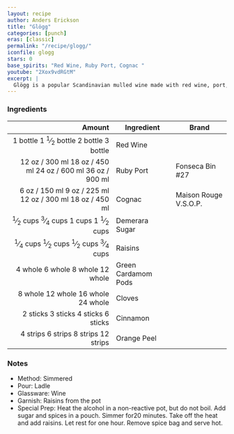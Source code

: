 ```yaml
---
layout: recipe
author: Anders Erickson
title: "Glögg"
categories: [punch]
eras: [classic]
permalink: "/recipe/glogg/"
iconfile: glogg
stars: 0
base_spirits: "Red Wine, Ruby Port, Cognac "
youtube: "2Xox9vdRGtM"
excerpt: |
  Glögg is a popular Scandinavian mulled wine made with red wine, port, spices, fruit and nuts. Make this comforting hot cocktail when the weather is cold to warm you up and lift your spirits.
---
```


### Ingredients

|    Amount | Ingredient          | Brand                 |
| --------: | ------------------- | --------------------- |
|  <span class="onex active">1 bottle </span> <span class="onehalfx">1 <sup>1</sup>&frasl;<sub>2</sub> bottle </span> <span class="twox">2 bottle </span> <span class="threex">3 bottle </span>| Red Wine            |
|     <span class="onex active">12 oz  / 300 ml</span> <span class="onehalfx">18 oz  / 450 ml</span> <span class="twox">24 oz  / 600 ml</span> <span class="threex">36 oz  / 900 ml</span>| Ruby Port           | Fonseca Bin #27       |
|      <span class="onex active">6 oz  / 150 ml</span> <span class="onehalfx">9 oz  / 225 ml</span> <span class="twox">12 oz  / 300 ml</span> <span class="threex">18 oz  / 450 ml</span>| Cognac              | Maison Rouge V.S.O.P. |
|  <span class="onex active"> <sup>1</sup>&frasl;<sub>2</sub> cups </span> <span class="onehalfx"> <sup>3</sup>&frasl;<sub>4</sub> cups </span> <span class="twox">1 cups </span> <span class="threex">1 <sup>1</sup>&frasl;<sub>2</sub> cups </span>| Demerara Sugar      |
| <span class="onex active"> <sup>1</sup>&frasl;<sub>4</sub> cups </span> <span class="onehalfx"> <sup>1</sup>&frasl;<sub>2</sub> cups </span> <span class="twox"> <sup>1</sup>&frasl;<sub>2</sub> cups </span> <span class="threex"> <sup>3</sup>&frasl;<sub>4</sub> cups </span>| Raisins             |
|   <span class="onex active">4 whole </span> <span class="onehalfx">6 whole </span> <span class="twox">8 whole </span> <span class="threex">12 whole </span>| Green Cardamom Pods |
|   <span class="onex active">8 whole </span> <span class="onehalfx">12 whole </span> <span class="twox">16 whole </span> <span class="threex">24 whole </span>| Cloves              |
|  <span class="onex active">2 sticks </span> <span class="onehalfx">3 sticks </span> <span class="twox">4 sticks </span> <span class="threex">6 sticks </span>| Cinnamon            |
|  <span class="onex active">4 strips </span> <span class="onehalfx">6 strips </span> <span class="twox">8 strips </span> <span class="threex">12 strips </span>| Orange Peel         |

### Notes

- Method: Simmered
- Pour: Ladle
- Glassware: Wine
- Garnish: Raisins from the pot
- Special Prep: Heat the alcohol in a non-reactive pot, but do not boil. Add sugar and spices in a pouch. Simmer for20 minutes. Take off the heat and add raisins. Let rest for one hour. Remove spice bag and serve hot.

    
<script type="application/ld+json">
{
  "@context": "https://schema.org",
  "@type": "Recipe",
  "author": {
    "@type": "Person",
    "name": "{{ page.author }}"
    },
  "image": "{%- for page in page.categories limit: 1 %}{% assign cat = site.data.categories | where: "slug", page | first %}{{ site.url }}{{ site.baseurl}}/assets/images/category_{{cat.slug}}.svg{% endfor -%}",
  "description": "{{ page.excerpt | strip_html | replace: '"', "'" }}",
  "recipeIngredient": [
  " 1 bottle Red Wine ",
  "12 oz Ruby Port",
  " 6 oz Cognac ",
  " 0.5 cups Demerara Sugar ",
  "0.25 cups Raisins",
  "4 whole Green Cardamom Pods",
  "8 whole Cloves ",
  " 2 sticks Cinnamon ",
  " 4 strips Orange Peel"
    ],
  "name": "{{ page.title }}",
  "recipeInstructions": [
    {
      "@type": "HowToStep",
      "text": "- Method: Simmered"
    },
    {
      "@type": "HowToStep",
      "text": "- Pour: Ladle"
    },
    {
      "@type": "HowToStep",
      "text": "- Glassware: Wine"
    },
    {
      "@type": "HowToStep",
      "text": "- Garnish: Raisins from the pot"
    },
    {
      "@type": "HowToStep",
      "text": "- Special Prep: Heat the alcohol in a non-reactive pot, but do not boil. Add sugar and spices in a pouch. Simmer for20 minutes. Take off the heat and add raisins. Let rest for one hour. Remove spice bag and serve hot."
    }
    ],
  "recipeYield": "1 cocktail",
  "recipeCategory": "cocktail",
  {%- if page.stars and site.data.ratings[page.iconfile].ratings -%}"aggregateRating": "{%- include stars_metadata.html %} out of 5",{%- endif -%}
  "recipeCuisine": "global",
  "prepTime": "PT20M",
  "cookTime": "PT15S",
  "keywords": "{{ page.title }}, cocktail, {{ page.eras }}, {%- include category_metadata.html -%}, {%- include spirits_metadata.html -%}"
}
</script>

    